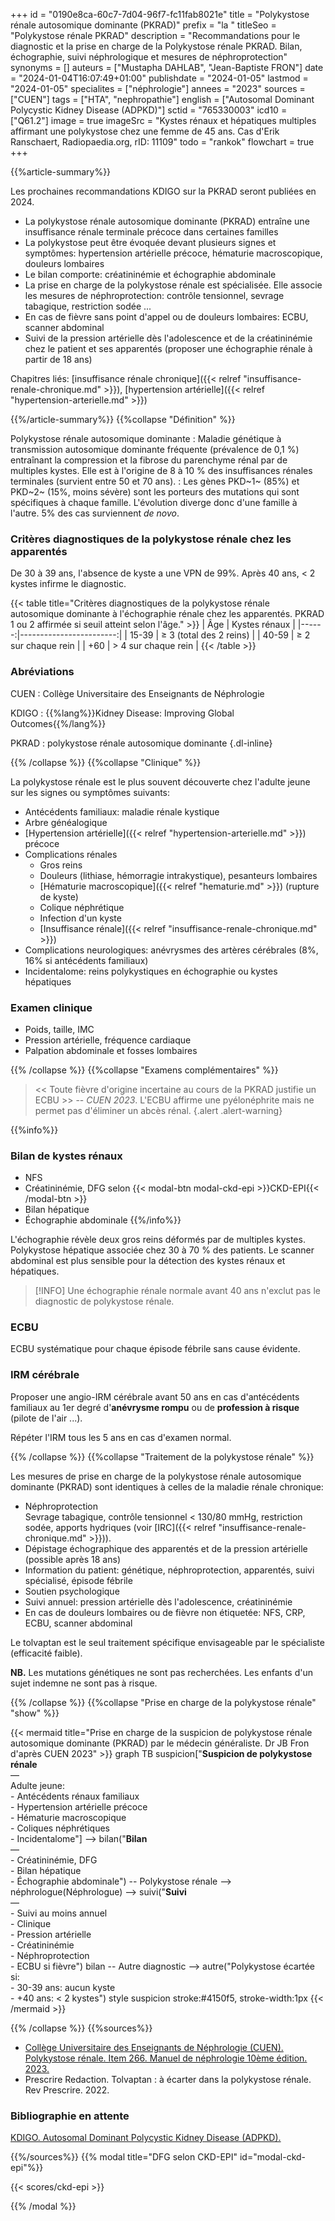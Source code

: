 +++
id = "0190e8ca-60c7-7d04-96f7-fc11fab8021e"
title = "Polykystose rénale autosomique dominante (PKRAD)"
prefix = "la "
titleSeo = "Polykystose rénale PKRAD"
description = "Recommandations pour le diagnostic et la prise en charge de la Polykystose rénale PKRAD. Bilan, échographie, suivi néphrologique et mesures de néphroprotection"
synonyms = []
auteurs = ["Mustapha DAHLAB", "Jean-Baptiste FRON"]
date = "2024-01-04T16:07:49+01:00"
publishdate = "2024-01-05"
lastmod = "2024-01-05"
specialites = ["néphrologie"]
annees = "2023"
sources = ["CUEN"]
tags = ["HTA", "nephropathie"]
english = ["Autosomal Dominant Polycystic Kidney Disease (ADPKD)"]
sctid = "765330003"
icd10 = ["Q61.2"]
image = true
imageSrc = "Kystes rénaux et hépatiques multiples affirmant une polykystose chez une femme de 45 ans. Cas d'Erik Ranschaert, Radiopaedia.org, rID: 11109"
todo = "rankok"
flowchart = true
+++

{{%article-summary%}}

Les prochaines recommandations KDIGO sur la PKRAD seront publiées en 2024.

- La polykystose rénale autosomique dominante (PKRAD) entraîne une insuffisance rénale terminale précoce dans certaines familles
- La polykystose peut être évoquée devant plusieurs signes et symptômes: hypertension artérielle précoce, hématurie macroscopique, douleurs lombaires
- Le bilan comporte: créatininémie et échographie abdominale
- La prise en charge de la polykystose rénale est spécialisée. Elle associe les mesures de néphroprotection: contrôle tensionnel, sevrage tabagique, restriction sodée ...
- En cas de fièvre sans point d'appel ou de douleurs lombaires: ECBU, scanner abdominal
- Suivi de la pression artérielle dès l'adolescence et de la créatininémie chez le patient et ses apparentés (proposer une échographie rénale à partir de 18 ans)

Chapitres liés: [insuffisance rénale chronique]({{< relref "insuffisance-renale-chronique.md" >}}), [hypertension artérielle]({{< relref "hypertension-arterielle.md" >}})

{{%/article-summary%}}
{{%collapse "Définition" %}}

Polykystose rénale autosomique dominante
: Maladie génétique à transmission autosomique dominante fréquente (prévalence de 0,1 %) entraînant la compression et la fibrose du parenchyme rénal par de multiples kystes. Elle est à l'origine de 8 à 10 % des insuffisances rénales terminales (survient entre 50 et 70 ans).
: Les gènes PKD~1~ (85%) et PKD~2~ (15%, moins sévère) sont les porteurs des mutations qui sont spécifiques à chaque famille. L'évolution diverge donc d'une famille à l'autre. 5% des cas surviennent *de novo*.

### Critères diagnostiques de la polykystose rénale chez les apparentés

De 30 à 39 ans, l'absence de kyste a une VPN de 99%. Après 40 ans, < 2 kystes infirme le diagnostic.

{{< table title="Critères diagnostiques de la polykystose rénale autosomique dominante à l'échographie rénale chez les apparentés. PKRAD 1 ou 2 affirmée si seuil atteint selon l'âge." >}}
|   Âge |           Kystes rénaux |
|------:|------------------------:|
| 15-39 | ≥ 3 (total des 2 reins) |
| 40-59 |     ≥ 2 sur chaque rein |
|   +60 |     > 4 sur chaque rein |
{{< /table >}}

### Abréviations

CUEN
: Collège Universitaire des Enseignants de Néphrologie

KDIGO
: {{%lang%}}Kidney Disease: Improving Global Outcomes{{%/lang%}}

PKRAD
: polykystose rénale autosomique dominante
{.dl-inline}

{{% /collapse %}}
{{%collapse "Clinique" %}}

La polykystose rénale est le plus souvent découverte chez l'adulte jeune sur les signes ou symptômes suivants:

- Antécédents familiaux: maladie rénale kystique
- Arbre généalogique
- [Hypertension artérielle]({{< relref "hypertension-arterielle.md" >}}) précoce
- Complications rénales
  - Gros reins
  - Douleurs (lithiase, hémorragie intrakystique), pesanteurs lombaires
  - [Hématurie macroscopique]({{< relref "hematurie.md" >}}) (rupture de kyste)
  - Colique néphrétique
  - Infection d'un kyste
  - [Insuffisance rénale]({{< relref "insuffisance-renale-chronique.md" >}})
- Complications neurologiques: anévrysmes des artères cérébrales (8%, 16% si antécédents familiaux)
- Incidentalome: reins polykystiques en échographie ou kystes hépatiques

### Examen clinique

- Poids, taille, IMC
- Pression artérielle, fréquence cardiaque
- Palpation abdominale et fosses lombaires

{{% /collapse %}}
{{%collapse "Examens complémentaires" %}}

> << Toute fièvre d'origine incertaine au cours de la PKRAD justifie un ECBU >> -- *CUEN 2023*. L'ECBU affirme une pyélonéphrite mais ne permet pas d'éliminer un abcès rénal.
{.alert .alert-warning}

{{%info%}}

### Bilan de kystes rénaux

- NFS
- Créatininémie, DFG selon {{< modal-btn modal-ckd-epi >}}CKD-EPI{{< /modal-btn >}}
- Bilan hépatique
- Échographie abdominale
{{%/info%}}

L'échographie révèle deux gros reins déformés par de multiples kystes. Polykystose hépatique associée chez 30 à 70 % des patients. Le scanner abdominal est plus sensible pour la détection des kystes rénaux et hépatiques.

> [!INFO]
> Une échographie rénale normale avant 40 ans n'exclut pas le diagnostic de polykystose rénale.

### ECBU

ECBU systématique pour chaque épisode fébrile sans cause évidente.

### IRM cérébrale

Proposer une angio-IRM cérébrale avant 50 ans en cas d'antécédents familiaux au 1er degré d'**anévrysme rompu** ou de **profession à risque** (pilote de l'air ...).

Répéter l'IRM tous les 5 ans en cas d'examen normal.

{{% /collapse %}}
{{%collapse "Traitement de la polykystose rénale" %}}

Les mesures de prise en charge de la polykystose rénale autosomique dominante (PKRAD) sont identiques à celles de la maladie rénale chronique:

- Néphroprotection  
  Sevrage tabagique, contrôle tensionnel < 130/80 mmHg, restriction sodée, apports hydriques (voir [IRC]({{< relref "insuffisance-renale-chronique.md" >}})).
- Dépistage échographique des apparentés et de la pression artérielle (possible après 18 ans)
- Information du patient: génétique, néphroprotection, apparentés, suivi spécialisé, épisode fébrile
- Soutien psychologique
- Suivi annuel: pression artérielle dès l'adolescence, créatininémie
- En cas de douleurs lombaires ou de fièvre non étiquetée: NFS, CRP, ECBU, scanner abdominal

Le tolvaptan est le seul traitement spécifique envisageable par le spécialiste (efficacité faible).

**NB.** Les mutations génétiques ne sont pas recherchées. Les enfants d'un sujet indemne ne sont pas à risque.

{{% /collapse %}}
{{%collapse "Prise en charge de la polykystose rénale" "show" %}}

{{< mermaid title="Prise en charge de la suspicion de polykystose rénale autosomique dominante (PKRAD) par le médecin généraliste. Dr JB Fron d'après CUEN 2023" >}}
graph TB
  suspicion["<b>Suspicion de polykystose rénale</b><br>—<br>Adulte jeune:<br>- Antécédents rénaux familiaux<br>- Hypertension artérielle précoce<br>- Hématurie macroscopique<br>- Coliques néphrétiques<br>- Incidentalome"] --> bilan("<b>Bilan</b><br>—<br>- Créatininémie, DFG<br>- Bilan hépatique<br>- Échographie abdominale") -- Polykystose rénale --> néphrologue(Néphrologue) --> suivi("<b>Suivi</b><br>—<br>- Suivi au moins annuel<br>- Clinique<br>- Pression artérielle<br>- Créatininémie<br>- Néphroprotection<br>- ECBU si fièvre")
    bilan -- Autre diagnostic --> autre("Polykystose écartée si:<br>- 30-39 ans: aucun kyste<br>- +40 ans: &lt; 2 kystes")
  style suspicion stroke:#4150f5, stroke-width:1px
{{< /mermaid >}}

{{% /collapse %}}
{{%sources%}}

- [Collège Universitaire des Enseignants de Néphrologie (CUEN). Polykystose rénale. Item 266. Manuel de néphrologie 10ème édition. 2023.](http://manuel3.cuen.fr/spip.php?article74)
- Prescrire Redaction. Tolvaptan : à écarter dans la polykystose rénale. Rev Prescrire. 2022.

### Bibliographie en attente

[KDIGO. Autosomal Dominant Polycystic Kidney Disease (ADPKD).](https://kdigo.org/guidelines/autosomal-dominant-polycystic-kidney-disease-adpkd/)

{{%/sources%}}
{{% modal title="DFG selon CKD-EPI" id="modal-ckd-epi"%}}

{{< scores/ckd-epi >}}

{{% /modal %}}
